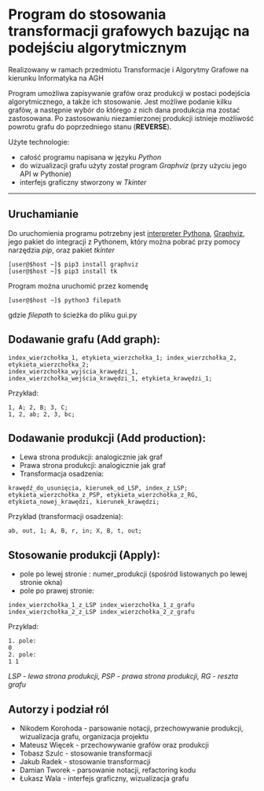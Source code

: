 # Program do stosowania transformacji grafowych bazując na podejściu algorytmicznym
Realizowany w ramach przedmiotu Transformacje i Algorytmy Grafowe na kierunku Informatyka na AGH

Program umożliwa zapisywanie grafów oraz produkcji w postaci podejścia algorytmicznego, a także ich stosowanie. 
Jest możliwe podanie kilku grafów, a następnie wybór do którego z nich dana produkcja ma zostać zastosowana.
Po zastosowaniu niezamierzonej produkcji istnieje możliwość powrotu grafu do poprzedniego stanu (**REVERSE**).

Użyte technologie:
- całość programu napisana w języku *Python*
- do wizualizacji grafu użyty został program *Graphviz* (przy użyciu jego API w Pythonie)
- interfejs graficzny stworzony w *Tkinter*

---
## Uruchamianie
Do uruchomienia programu potrzebny jest [interpreter Pythona](https://www.python.org/downloads/), [Graphviz](https://graphviz.org/download/), jego pakiet do integracji z Pythonem, który można pobrać przy pomocy narzędzia *pip*, oraz pakiet *tkinter*
```
[user@$host ~]$ pip3 install graphviz
[user@$host ~]$ pip3 install tk
```
Program można uruchomić przez komendę
```
[user@$host ~]$ python3 filepath
```
gdzie _filepath_ to ścieżka do pliku gui.py

## Dodawanie grafu (**Add graph**):
```
index_wierzchołka_1, etykieta_wierzchołka_1; index_wierzchołka_2, etykieta_wierzchołka_2;
index_wierzchołka_wyjścia_krawędzi_1, index_wierzchołka_wejścia_krawędzi_1, etykieta_krawędzi_1;
```

Przykład:
```
1, A; 2, B; 3, C;
1, 2, ab; 2, 3, bc;
```

## Dodawanie produkcji (**Add production**):
- Lewa strona produkcji: analogicznie jak graf
- Prawa strona produkcji: analogicznie jak graf
- Transformacja osadzenia:
```
krawędź_do_usunięcia, kierunek_od_LSP, index_z_LSP; etykieta_wierzchołka_z_PSP, etykieta_wierzchołka_z_RG, etykieta_nowej_krawędzi, kierunek_krawędzi;
```

Przykład (transformacji osadzenia):
```
ab, out, 1; A, B, r, in; X, B, t, out;
```

## Stosowanie produkcji (**Apply**):
- pole po lewej stronie :
numer_produkcji (spośród listowanych po lewej stronie okna)
- pole po prawej stronie:
```
index_wierzchołka_1_z_LSP index_wierzchołka_1_z_grafu index_wierzchołka_2_z_LSP index_wierzchołka_2_z_grafu
```

Przykład:
```
1. pole:
0
2. pole:
1 1
```

*LSP - lewa strona produkcji, PSP - prawa strona produkcji, RG - reszta grafu*

## Autorzy i podział ról
- Nikodem Korohoda - parsowanie notacji, przechowywanie produkcji, wizualizacja grafu, organizacja projektu
- Mateusz Więcek - przechowywanie grafów oraz produkcji
- Tobasz Szulc - stosowanie transformacji
- Jakub Radek - stosowanie transformacji
- Damian Tworek - parsowanie notacji, refactoring kodu
- Łukasz Wala - interfejs graficzny, wizualizacja grafu
